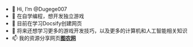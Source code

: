 - 👋 Hi, I’m @Dugege007
- 👀 在自学编程，想开发独立游戏
- 🌱 目前在学习Docsify创建网页
- 💞️ 将来还想学习更多的游戏开发技巧，以及更多的计算机和人工智能相关知识
- 📫 我的资源分享网页[**图农网**](www.tunong.work)
